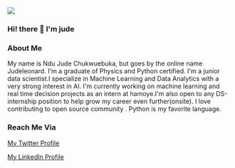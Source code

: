 ![](https://res.cloudinary.com/dfgg73dvr/image/upload/v1598179389/IMG_20200823_113714_244_btb40w.jpg)

### Hi! there 👋 I'm jude

### About Me
My name is Ndu Jude Chukwuebuka, but goes by the online name Judeleonard. I'm a graduate of Physics and Python certified. 
I'm a junior data scientist.I specialize in Machine Learning and Data Analytics with a very strong interest in AI. 
I'm currently working on machine learning and real time decision projects as an intern at hamoye.I'm also open to any DS-internship position
to help grow my career even further(onsite). I love contributing to open source community . Python is my favorite language. 

### Reach Me Via
[My Twitter Profile](https://twitter.com/JudeLeonard13)

[My LinkedIn Profile](https://www.linkedin.com/in/jude-chukwuebuka-78ab38175)
<!--
**judeleonard/Judeleonard** is a ✨ _special_ ✨ repository because its `README.md` (this file) appears on your GitHub profile.

Here are some ideas to get you started:

- 🔭 I’m currently working on ...
- 🌱 I’m currently learning ...
- 👯 I’m looking to collaborate on ...
- 🤔 I’m looking for help with ...
- 💬 Ask me about ...
- 📫 judeleonard86@gmail.com: 
- 😄 Pronouns: ...s
- ⚡ Fun fact: ...
-->

